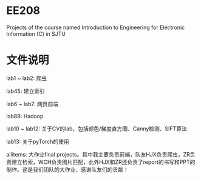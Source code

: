 # EE208
Projects of the course named Introduction to Engineering for Electronic Information (C) in SJTU

# 文件说明
lab1 ~ lab2: 爬虫

lab45: 建立索引

lab6 ~ lab7: 网页前端

lab89: Hadoop

lab10 ~ lab12: 关于CV的lab，包括颜色/梯度直方图、Canny检测、SIFT算法

lab13:  关于pyTorch的使用

allitems: 大作业final projects。其中我主要负责前端，队友HJX负责爬虫，ZR负责建立检索，WCH负责图片匹配，此外HJX和ZR还负责了report的书写和PPT的制作。这是我们团队的大作业，感谢队友们的贡献！